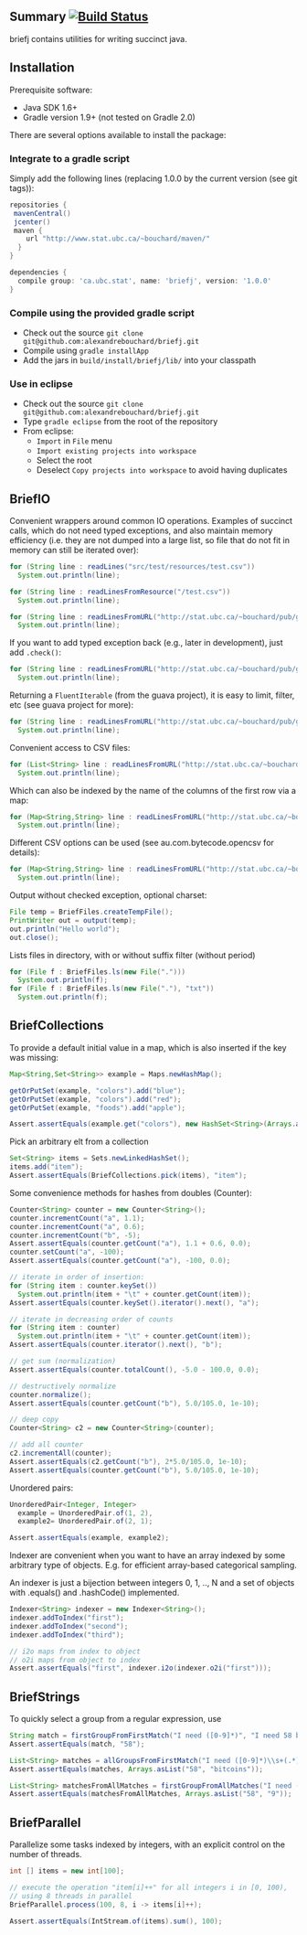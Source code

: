 <!-- File generated by tutorialj -->

Summary [![Build Status](https://travis-ci.org/alexandrebouchard/briefj.png?branch=master)](https://travis-ci.org/alexandrebouchard/briefj)
-------

briefj contains utilities for writing succinct java.


Installation
------------

Prerequisite software:

- Java SDK 1.6+
- Gradle version 1.9+ (not tested on Gradle 2.0)

There are several options available to install the package:

### Integrate to a gradle script

Simply add the following lines (replacing 1.0.0 by the current version (see git tags)):

```groovy
repositories {
 mavenCentral()
 jcenter()
 maven {
    url "http://www.stat.ubc.ca/~bouchard/maven/"
  }
}

dependencies {
  compile group: 'ca.ubc.stat', name: 'briefj', version: '1.0.0'
}
```

### Compile using the provided gradle script

- Check out the source ``git clone git@github.com:alexandrebouchard/briefj.git``
- Compile using ``gradle installApp``
- Add the jars in ``build/install/briefj/lib/`` into your classpath

### Use in eclipse

- Check out the source ``git clone git@github.com:alexandrebouchard/briefj.git``
- Type ``gradle eclipse`` from the root of the repository
- From eclipse:
  - ``Import`` in ``File`` menu
  - ``Import existing projects into workspace``
  - Select the root
  - Deselect ``Copy projects into workspace`` to avoid having duplicates
  



BriefIO
-------

Convenient wrappers around common IO operations.
Examples of succinct calls, which do not 
need typed exceptions, and also maintain memory efficiency (i.e. they are
not dumped into a large list, so file that do not fit in memory can still
be iterated over):
  

```java
for (String line : readLines("src/test/resources/test.csv"))
  System.out.println(line);

for (String line : readLinesFromResource("/test.csv"))
  System.out.println(line);

for (String line : readLinesFromURL("http://stat.ubc.ca/~bouchard/pub/geyser.csv"))
  System.out.println(line);
```


If you want to add typed exception back (e.g., later in development),
just add ``.check()``:
  

```java
for (String line : readLinesFromURL("http://stat.ubc.ca/~bouchard/pub/geyser.csv").check())
  System.out.println(line);
```


Returning a ``FluentIterable`` (from the guava project), it is easy to limit, filter, etc
(see guava project for more):

  

```java
for (String line : readLinesFromURL("http://stat.ubc.ca/~bouchard/pub/geyser.csv").skip(1).limit(10))
  System.out.println(line);
```


Convenient access to CSV files:
  

```java
for (List<String> line : readLinesFromURL("http://stat.ubc.ca/~bouchard/pub/geyser.csv").splitCSV().limit(10))
  System.out.println(line);
```


Which can also be indexed by the name of the columns of the first row via a map:
  

```java
for (Map<String,String> line : readLinesFromURL("http://stat.ubc.ca/~bouchard/pub/geyser.csv").indexCSV().limit(10))
  System.out.println(line);
```


Different CSV options can be used (see au.com.bytecode.opencsv for details):
  

```java
for (Map<String,String> line : readLinesFromURL("http://stat.ubc.ca/~bouchard/pub/geyser.csv").indexCSV(new CSVParser(';')).limit(10))
  System.out.println(line);
```


Output without checked exception, optional charset:
  

```java
File temp = BriefFiles.createTempFile();
PrintWriter out = output(temp);
out.println("Hello world");
out.close();
```


Lists files in directory, with or without suffix filter (without period)
  

```java
for (File f : BriefFiles.ls(new File(".")))
  System.out.println(f);
for (File f : BriefFiles.ls(new File("."), "txt"))
  System.out.println(f);
```



  



BriefCollections
----------------

To provide a default initial value in a map, which is also inserted if the key was missing:
  

```java
Map<String,Set<String>> example = Maps.newHashMap();

getOrPutSet(example, "colors").add("blue");
getOrPutSet(example, "colors").add("red");
getOrPutSet(example, "foods").add("apple");

Assert.assertEquals(example.get("colors"), new HashSet<String>(Arrays.asList("blue", "red")));
```


Pick an arbitrary elt from a collection
  

```java
Set<String> items = Sets.newLinkedHashSet();
items.add("item");
Assert.assertEquals(BriefCollections.pick(items), "item");
```


Some convenience methods for hashes from doubles (Counter):
  

```java
Counter<String> counter = new Counter<String>();
counter.incrementCount("a", 1.1);
counter.incrementCount("a", 0.6);
counter.incrementCount("b", -5);
Assert.assertEquals(counter.getCount("a"), 1.1 + 0.6, 0.0);
counter.setCount("a", -100);
Assert.assertEquals(counter.getCount("a"), -100, 0.0);

// iterate in order of insertion:
for (String item : counter.keySet())
  System.out.println(item + "\t" + counter.getCount(item));
Assert.assertEquals(counter.keySet().iterator().next(), "a");

// iterate in decreasing order of counts
for (String item : counter)
  System.out.println(item + "\t" + counter.getCount(item));
Assert.assertEquals(counter.iterator().next(), "b");

// get sum (normalization)
Assert.assertEquals(counter.totalCount(), -5.0 - 100.0, 0.0);

// destructively normalize
counter.normalize();
Assert.assertEquals(counter.getCount("b"), 5.0/105.0, 1e-10);

// deep copy
Counter<String> c2 = new Counter<String>(counter);

// add all counter
c2.incrementAll(counter);
Assert.assertEquals(c2.getCount("b"), 2*5.0/105.0, 1e-10);
Assert.assertEquals(counter.getCount("b"), 5.0/105.0, 1e-10);
```


Unordered pairs:
  

```java
UnorderedPair<Integer, Integer> 
  example = UnorderedPair.of(1, 2),
  example2= UnorderedPair.of(2, 1);

Assert.assertEquals(example, example2);
```


Indexer are convenient when you want to have an array indexed by 
some arbitrary type of objects. E.g. for efficient array-based
categorical sampling. 

An indexer is just a bijection between integers 0, 1, .., N and
a set of objects with .equals() and .hashCode() implemented.
  

```java
Indexer<String> indexer = new Indexer<String>();
indexer.addToIndex("first");
indexer.addToIndex("second");
indexer.addToIndex("third");

// i2o maps from index to object
// o2i maps from object to index
Assert.assertEquals("first", indexer.i2o(indexer.o2i("first")));
```



  



BriefStrings
------------

To quickly select a group from a regular expression, 
use 
  

```java
String match = firstGroupFromFirstMatch("I need ([0-9]*)", "I need 58 bitcoins");
Assert.assertEquals(match, "58");

List<String> matches = allGroupsFromFirstMatch("I need ([0-9]*)\\s+(.*)", "I need 58 bitcoins");
Assert.assertEquals(matches, Arrays.asList("58", "bitcoins"));

List<String> matchesFromAllMatches = firstGroupFromAllMatches("I need ([0-9]*)\\s+bitcoins\\s*", "I need 58 bitcoins I need 9 bitcoins");
Assert.assertEquals(matchesFromAllMatches, Arrays.asList("58", "9"));
```



  




  



BriefParallel
-------------

Parallelize some tasks indexed by integers, with an explicit control on the 
number of threads. 
  

```java
int [] items = new int[100];

// execute the operation "item[i]++" for all integers i in [0, 100),
// using 8 threads in parallel
BriefParallel.process(100, 8, i -> items[i]++);

Assert.assertEquals(IntStream.of(items).sum(), 100);
```


